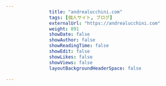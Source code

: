 ---
                title: "andrealucchini.com"
                tags: [個人サイト, ブログ]
                externalUrl: "https://andrealucchini.com"
                weight: 891
                showDate: false
                showAuthor: false
                showReadingTime: false
                showEdit: false
                showLikes: false
                showViews: false
                layoutBackgroundHeaderSpace: false
                ---

